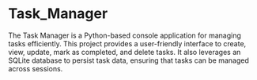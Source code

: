 # Task_Manager
 The Task Manager is a Python-based console application for managing tasks efficiently. This project provides a user-friendly interface to create, view, update, mark as completed, and delete tasks. It also leverages an SQLite database to persist task data, ensuring that tasks can be managed across sessions.
